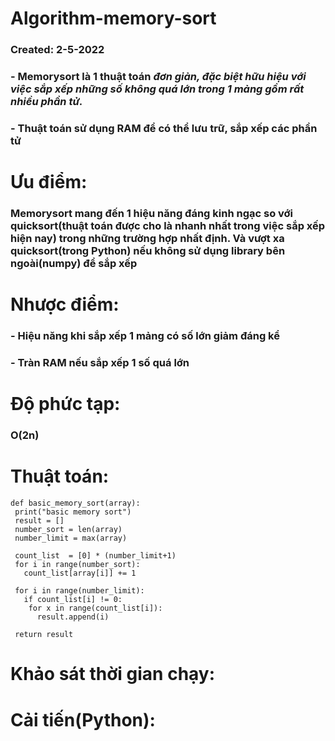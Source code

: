 # Algorithm-memory-sort
### **Created: 2-5-2022**
### - **Memorysort là 1 thuật toán _đơn giản, đặc biệt hữu hiệu với việc sắp xếp những số không quá lớn trong 1 mảng gồm rất nhiều phần tử._**
### - **Thuật toán sử dụng RAM để có thể lưu trữ, sắp xếp các phần tử**

# Ưu điểm:
### Memorysort mang đến 1 hiệu năng đáng kinh ngạc so với quicksort(thuật toán được cho là nhanh nhất trong việc sắp xếp hiện nay) trong những trường hợp nhất định. Và vượt xa quicksort(trong Python) nếu không sử dụng library bên ngoài(numpy) để sắp xếp

# Nhược điểm:
### - Hiệu năng khi sắp xếp 1 mảng có số lớn giảm đáng kể
### - Tràn RAM nếu sắp xếp 1 số quá lớn

# Độ phức tạp:
###  **O(2n)**
 
# Thuật toán:
```
def basic_memory_sort(array):
 print("basic memory sort")
 result = []
 number_sort = len(array)
 number_limit = max(array)

 count_list  = [0] * (number_limit+1)
 for i in range(number_sort):
   count_list[array[i]] += 1

 for i in range(number_limit):
   if count_list[i] != 0:
    for x in range(count_list[i]):
      result.append(i)
      
 return result
```

# Khảo sát thời gian chạy:

# Cải tiến(Python):

 

